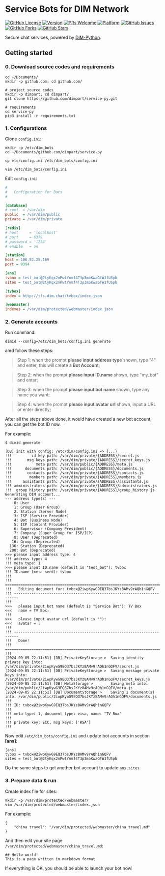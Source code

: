 # Service Bots for DIM Network

[![GitHub License](https://img.shields.io/badge/license-MIT-blue.svg)](https://raw.githubusercontent.com/dimpart/service-py/master/LICENSE)
[![Version](https://img.shields.io/badge/alpha-1.0.0-red.svg)](https://github.com/dimpart/service-py/archive/master.zip)
[![PRs Welcome](https://img.shields.io/badge/PRs-welcome-brightgreen.svg)](https://github.com/dimpart/service-py/pulls)
[![Platform](https://img.shields.io/badge/Platform-Python%203-brightgreen.svg)](https://github.com/dimpart/service-py/wiki)
[![GitHub Issues](https://img.shields.io/github/issues/dimpart/service-py.svg)](https://github.com/dimpart/service-py/issues)
[![GitHub Forks](https://img.shields.io/github/forks/dimpart/service-py.svg)](https://github.com/dimpart/service-py/network)
[![GitHub Stars](https://img.shields.io/github/stars/dimpart/service-py.svg)](https://github.com/dimpart/service-py/stargazers)

Secure chat services, powered by [DIM-Python](https://github.com/dimchat/demo-py).


## Getting started

### 0. Download source codes and requirements

```shell
cd ~/Documents/
mkdir -p github.com; cd github.com/

# project source codes
mkdir -p dimpart; cd dimpart/
git clone https://github.com/dimpart/service-py.git

# requirements
cd service-py
pip3 install -r requirements.txt

```

### 1. Configurations

Clone ```config.ini```:

```shell
mkdir -p /etc/dim_bots
cd ~/Documents/github.com/dimpart/service-py

cp etc/config.ini /etc/dim_bots/config.ini

vim /etc/dim_bots/config.ini
```

Edit ```config.ini```:

```ini
#
#   Configuration for Bots
#

[database]
# root  = /var/dim
public  = /var/dim/public
private = /var/dim/private

[redis]
# host     = 'localhost'
# port     = 6379
# password = '1234'
# enable   = on

[station]
host = 106.52.25.169
port = 9394

[ans]
tvbox = test_bot@2tyKqx2nPwtYnmf4T3p3mbKwaGfW1fUSpb
sites = test_bot@2tyKqx2nPwtYnmf4T3p3mbKwaGfW1fUSpb

[tvbox]
index = http://tfs.dim.chat/tvbox/index.json

[webmaster]
indexes = /var/dim/protected/webmaster/index.json
```

### 2. Generate accounts

Run command:

```shell
dimid --config=/etc/dim_bots/config.ini generate
```

amd follow these steps:

> Step 1: when the prompt **please input address type** shown, type "4" and enter, this will create a **Bot Account**;

> Step 2: when the prompt **please input ID.name** shown, type "my_bot" and enter;

> Step 3: when the prompt **please input bot name** shown, type any name you want;

> Step 4: when the prompt **please input avatar url** shown, input a URL or enter directly;

After all the steps above done, it would have created a new bot account, you can get the bot ID now.

For example:

```shell
$ dimid generate

[DB] init with config: /etc/dim/config.ini => {...}
!!!         id key path: /var/dim/private/{ADDRESS}/secret.js
!!!       msg keys path: /var/dim/private/{ADDRESS}/secret_keys.js
!!!           meta path: /var/dim/public/{ADDRESS}/meta.js
!!!      documents path: /var/dim/public/{ADDRESS}/documents.js
!!!       contacts path: /var/dim/private/{ADDRESS}/contacts.js
!!!        members path: /var/dim/private/{ADDRESS}/members.js
!!!     assistants path: /var/dim/private/{ADDRESS}/assistants.js
!!! administrators path: /var/dim/private/{ADDRESS}/administrators.js
!!!  group history path: /var/dim/private/{ADDRESS}/group_history.js
Generating DIM account...
--- address type(s) ---
    0: User
    1: Group (User Group)
    2: Station (Server Node)
    3: ISP (Service Provider)
    4: Bot (Business Node)
    5: ICP (Content Provider)
    6: Supervisor (Company President)
    7: Company (Super Group for ISP/ICP)
    8: User (Deprecated)
   16: Group (Deprecated)
  136: Station (Deprecated)
  200: Bot (Deprecated)
>>> please input address type: 4
!!! address type: 4
!!! meta type: 1
>>> please input ID.name (default is "test_bot"): tvbox
!!! ID.name (meta seed): tvbox
!!!
!!! ========================================================================
!!!   Editing document for: tvbox@2iwpKywG9EQ37bsJKYz8AMv9rAQh1nGQFV
!!! ------------------------------------------------------------------------
!!!
>>>   please input bot name (default is "Service Bot"): TV Box
<<<   name = TV Box;
!!!
>>>   please input avatar url (default is ""): 
<<<   avatar = ;
!!!
!!! ------------------------------------------------------------------------
!!!   Done!
!!! ========================================================================
!!!
[2024-09-05 22:11:51] [DB] PrivateKeyStorage >	Saving identity private key into: /var/dim/private/2iwpKywG9EQ37bsJKYz8AMv9rAQh1nGQFV/secret.js
[2024-09-05 22:11:51] [DB] PrivateKeyStorage >	Saving message private keys into: /var/dim/private/2iwpKywG9EQ37bsJKYz8AMv9rAQh1nGQFV/secret_keys.js
[2024-09-05 22:11:51] [DB] MetaStorage >  	    Saving meta into: /var/dim/public/2iwpKywG9EQ37bsJKYz8AMv9rAQh1nGQFV/meta.js
[2024-09-05 22:11:51] [DB] DocumentStorage >	Saving 1 document(s) into: /var/dim/public/2iwpKywG9EQ37bsJKYz8AMv9rAQh1nGQFV/documents.js
!!!
!!! ID: tvbox@2iwpKywG9EQ37bsJKYz8AMv9rAQh1nGQFV
!!!
!!! meta type: 1, document type: visa, name: "TV Box"
!!!
!!! private key: ECC, msg keys: ['RSA']
!!!
```

Now edit ```/etc/dim_bots/config.ini``` and update bot accounts in section **[ans]**:

```
[ans]
tvbox = tvbox@2iwpKywG9EQ37bsJKYz8AMv9rAQh1nGQFV
sites = test_bot@2tyKqx2nPwtYnmf4T3p3mbKwaGfW1fUSpb
```

Do the same steps to get another bot account to update ```ans.sites```.

### 3. Prepare data & run

Create index file for sites:

```
mkdir -p /var/dim/protected/webmaster/
vim /var/dim/protected/webmaster/index.json
```

For example:

```
{
    "china travel": "/var/dim/protected/webmaster/china_travel.md"
}
```

And then edit your site page ```/var/dim/protected/webmaster/china_travel.md```:

```
## Hello world!
This is a page written in markdown format
```

If everything is OK, you should be able to launch your bot now!
